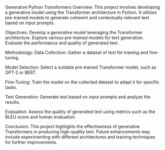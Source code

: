 Generative Python Transformers
Overview:
This project involves developing a generative model using the Transformer architecture in Python. It utilizes pre-trained models to generate coherent and contextually relevant text based on input prompts.

Objectives:
Develop a generative model leveraging the Transformer architecture.
Explore various pre-trained models for text generation.
Evaluate the performance and quality of generated text.

Methodology:
Data Collection:
Gather a dataset of text for training and fine-tuning.

Model Selection:
Select a suitable pre-trained Transformer model, such as GPT-2 or BERT.

Fine-Tuning:
Train the model on the collected dataset to adapt it for specific tasks.

Text Generation:
Generate text based on input prompts and analyze the results.

Evaluation:
Assess the quality of generated text using metrics such as the BLEU score and human evaluation.

Conclusion:
This project highlights the effectiveness of generative Transformers in producing high-quality text. Future enhancements may include experimenting with different architectures and training techniques for further improvements.
